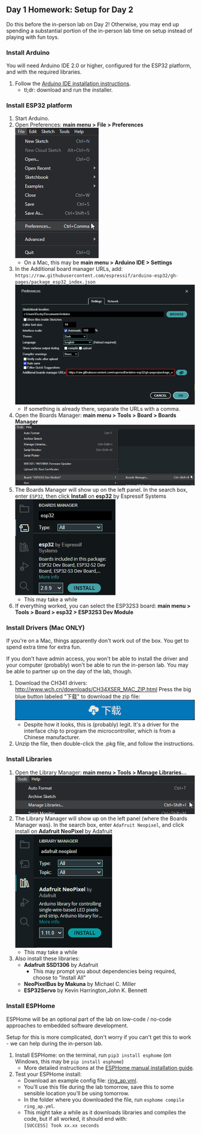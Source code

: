 ## Day 1 Homework: Setup for Day 2

Do this before the in-person lab on Day 2!
Otherwise, you may end up spending a substantial portion of the in-person lab time on setup instead of playing with fun toys.


### Install Arduino

You will need Arduino IDE 2.0 or higher, configured for the ESP32 platform, and with the required libraries.

1. Follow the [Arduino IDE installation instructions](https://support.arduino.cc/hc/en-us/articles/360019833020-Download-and-install-Arduino-IDE).
   - tl;dr: download and run the installer. 


### Install ESP32 platform

1. Start Arduino.
2. Open Preferences: **main menu > File > Preferences**  
   ![img.png](arduino-file-preferences.png)
   - On a Mac, this may be **main menu > Arduino IDE > Settings**
3. In the Additional board manager URLs, add:  
   `https://raw.githubusercontent.com/espressif/arduino-esp32/gh-pages/package_esp32_index.json`  
   ![img.png](arduino-board-urls.png)
   - If something is already there, separate the URLs with a comma.
4. Open the Boards Manager: **main menu > Tools > Board > Boards Manager**  
   ![img.png](arduino-board-manager.png)
5. The Boards Manager will show up on the left panel.
   In the search box, enter `ESP32`, then click **Install** on **esp32** by Espressif Systems  
   ![img.png](arduino-board-manager-esp32.png)
   - This may take a while
6. If everything worked, you can select the ESP32S3 board: **main menu > Tools > Board > esp32 > ESP32S3 Dev Module**  


### Install Drivers (Mac ONLY)

If you're on a Mac, things apparently don't work out of the box.
You get to spend extra time for extra fun.

If you don't have admin access, you won't be able to install the driver and your computer (probably) won't be able to run the in-person lab.
You may be able to partner up on the day of the lab, though.

1. Download the CH341 drivers: http://www.wch.cn/downloads/CH34XSER_MAC_ZIP.html
   Press the big blue button labeled "下载" to download the zip file:  
   ![img.png](ch34x-download.png)
   - Despite how it looks, this is (probably) legit.
     It's a driver for the interface chip to program the microcontroller, which is from a Chinese manufacturer.
2. Unzip the file, then double-click the .pkg file, and follow the instructions.


### Install Libraries

1. Open the Library Manager: **main menu > Tools > Manage Libraries...**  
   ![img.png](arduino-library-manager)
2. The Library Manager will show up on the left panel (where the Boards Manager was).
   In the search box, enter `Adafruit Neopixel`, and click install on **Adafruit NeoPixel** by Adafruit  
   ![img.png](arduino-library-neopixel.png)
   - This may take a while
3. Also install these libraries:
   - **Adafruit SSD1306** by Adafruit
     - This may prompt you about dependencies being required, choose to "Install All"
   - **NeoPixelBus by Makuna** by Michael C. Miller 
   - **ESP32Servo** by Kevin Harrington,John K. Bennett


### Install ESPHome

ESPHome will be an optional part of the lab on low-code / no-code approaches to embedded software development.

Setup for this is more complicated, don't worry if you can't get this to work - we can help during the in-person lab.

1. Install ESPHome: on the terminal, run `pip3 install esphome` (on Windows, this may be `pip install esphome`)
   - More detailed instructions at the [ESPHome manual installation guide](https://esphome.io/guides/installing_esphome.html).
2. Test your ESPHome install:
   - Download an example config file: [ring_ap.yml](https://raw.githubusercontent.com/ducky64/lacc23-embedded/main/esphome/ring_ap.yml).
   - You'll use this file during the lab tomorrow, save this to some sensible location you'll be using tomorrow.
   - In the folder where you downloaded the file, run `esphome compile ring_ap.yml`.
   - This might take a while as it downloads libraries and compiles the code, but if all worked, it should end with:  
     `[SUCCESS] Took xx.xx seconds`
